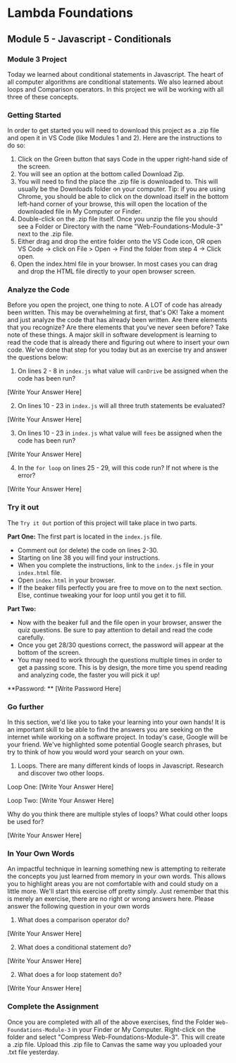 # Lambda Foundations

## Module 5 - Javascript - Conditionals

### Module 3 Project

Today we learned about conditional statements in Javascript. The heart of all computer algorithms are conditional statements. We also learned about loops and Comparison operators. In this project we will be working with all three of these concepts.

### Getting Started

In order to get started you will need to download this project as a .zip file and open it in VS Code (like Modules 1 and 2). Here are the instructions to do so:

1. Click on the Green button that says Code in the upper right-hand side of the screen.
2. You will see an option at the bottom called Download Zip.
3. You will need to find the place the .zip file is downloaded to. This will usually be the Downloads folder on your computer. Tip: if you are using Chrome, you should be able to click on the download itself in the bottom left-hand corner of your browse, this will open the location of the downloaded file in My Computer or Finder.
4. Double-click on the .zip file itself. Once you unzip the file you should see a Folder or Directory with the name "Web-Foundations-Module-3" next to the .zip file.
5. Either drag and drop the entire folder onto the VS Code icon, OR open VS Code -> click on File > Open -> Find the folder from step 4 -> Click open.
6. Open the index.html file in your browser. In most cases you can drag and drop the HTML file directly to your open browser screen.

### Analyze the Code

Before you open the project, one thing to note. A LOT of code has already been written. This may be overwhelming at first, that's OK! Take a moment and just analyze the code that has already been written. Are there elements that you recognize? Are there elements that you've never seen before? Take note of these things. A major skill in software development is learning to read the code that is already there and figuring out where to insert your own code. We've done that step for you today but as an exercise try and answer the questions below:

1. On lines 2 - 8 in `index.js` what value will `canDrive` be assigned when the code has been run?

[Write Your Answer Here]

2. On lines 10 - 23 in `index.js` will all three truth statements be evaluated?

[Write Your Answer Here]

3. On lines 10 - 23 in `index.js` what value will `fees` be assigned when the code has been run?

[Write Your Answer Here]

4. In the `for loop` on lines 25 - 29, will this code run? If not where is the error?

[Write Your Answer Here]

### Try it out

The `Try it Out` portion of this project will take place in two parts.

**Part One:** The first part is located in the `index.js` file.

- Comment out (or delete) the code on lines 2-30.
- Starting on line 38 you will find your instructions.
- When you complete the instructions, link to the `index.js` file in your `index.html` file.
- Open `index.html` in your browser.
- If the beaker fills perfectly you are free to move on to the next section. Else, continue tweaking your for loop until you get it to fill.

**Part Two:**

- Now with the beaker full and the file open in your browser, answer the quiz questions. Be sure to pay attention to detail and read the code carefully.
- Once you get 28/30 questions correct, the password will appear at the bottom of the screen.
- You may need to work through the questions multiple times in order to get a passing score. This is by design, the more time you spend reading and analyzing code, the faster you will pick it up!

**Password: ** [Write Password Here]

### Go further

In this section, we'd like you to take your learning into your own hands! It is an important skill to be able to find the answers you are seeking on the internet while working on a software project. In today's case, Google will be your friend. We've highlighted some potential Google search phrases, but try to think of how you would word your search on your own.

1. Loops. There are many different kinds of loops in Javascript. Research and discover two other loops.

Loop One: [Write Your Answer Here]

Loop Two: [Write Your Answer Here]

Why do you think there are multiple styles of loops? What could other loops be used for?

[Write Your Answer Here]

### In Your Own Words

An impactful technique in learning something new is attempting to reiterate the concepts you just learned from memory in your own words. This allows you to highlight areas you are not comfortable with and could study on a little more. We'll start this exercise off pretty simply. Just remember that this is merely an exercise, there are no right or wrong answers here. Please answer the following question in your own words

1. What does a comparison operator do?

[Write Your Answer Here]

2. What does a conditional statement do?

[Write Your Answer Here]

2. What does a for loop statement do?

[Write Your Answer Here]

### Complete the Assignment

Once you are completed with all of the above exercises, find the Folder `Web-Foundations-Module-3` in your Finder or My Computer. Right-click on the folder and select "Compress Web-Foundations-Module-3". This will create a .zip file. Upload this .zip file to Canvas the same way you uploaded your .txt file yesterday.
